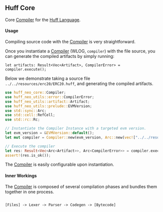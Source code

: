 ## Huff Core

Core [Compiler](struct.Compiler.html) for the [Huff Language](https://huff.sh).

#### Usage

Compiling source code with the [Compiler](struct.Compiler.html) is very straightforward.

Once you instantiate a [Compiler](struct.Compiler.html) (WLOG, `compiler`) with the file source, you can generate the compiled artifacts by simply running:

```rust,ignore
let artifacts: Result<Vec<Artifact>, CompilerError> = compiler.execute();
```

Below we demonstrate taking a source file `../../resources/erc20/ERC20.huff`, and generating the compiled artifacts.

```rust
use huff_neo_core::Compiler;
use huff_neo_utils::error::CompilerError;
use huff_neo_utils::artifact::Artifact;
use huff_neo_utils::prelude::EVMVersion;
use std::sync::Arc;
use std::cell::RefCell;
use std::rc::Rc;

// Instantiate the Compiler Instance with a targeted evm version.
let evm_version = &EVMVersion::default();
let mut compiler = Compiler::new(evm_version, Arc::new(vec!["../../resources/erc20/ERC20.huff".to_string()]), None, None, None, None, None, false, false);

// Execute the compiler
let res: Result<Vec<Arc<Artifact>>, Arc<CompilerError>> = compiler.execute();
assert!(res.is_ok());
```

The [Compiler](struct.Compiler.html) is easily configurable upon instantiation.

#### Inner Workings

The [Compiler](struct.Compiler.html) is composed of several compilation phases and bundles them together in one process.

```txt

[Files] -> Lexer -> Parser -> Codegen -> [Bytecode]

```
